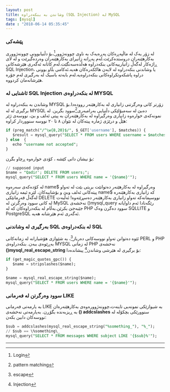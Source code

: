 ```yaml
---
layout: post
title: وشاندن بە بنکەدراوە (SQL Injection) لە MySQL
tags: [mysql]
date : "2018-06-14 05:35:45"
---
```


### پێشەکی

لە زۆر یەک لە ماڵپەڕەکان پەڕەیەک بە ناوی چوونەژوور[^1]،بۆ دڵنیابوونی چوونەژووری بەکارهێنەران دروستدەکرێت.لەم پەڕانە زانیرای بەکارهێنەران وەردەگیرێت و لە لای ڕاژەکار لەگەڵ زانیارییەکانی بنکەدراوە هەڵدەسەنگێت.لەم کاتانە ئەگەری هێرشەکانی SQL Injection، یا وشاندنی بنکەدراوە لە لایەن هاککەرەکان هەیە.ئەکامی بڵاو بوونی دراوە پاشکەوتکراوەکانی بنکەدراوەیە.لەم بابەتە باسیک لە بەرگیری لەم جۆرە هێرشانەمان کردووە.

### ئاشنایی لە SQL Injection لە بنکەدراوەی MYSQL

وشاندن بە بنکەدراوە لە MYSQL زۆرتر کاتی وەرگرتنی زانیاری لە بەکارهێنەر روودەدا.بۆ برگیری لە لە MYSQL دەبێ لە سەمبۆلێکی دڵنیایی بەرامبەری[^2]سوود بگرین.
لە نمونەکەی خوارەوە زانیاری وەرگیراوە لە بەکارهێنەران بە پیتی ئەلف و بێ، نووسەی ژێر هێڵ و درێژی ژمارە پیتەکان لە نێوان ٨ تا ٢٠ نووسە سنووردار کراوە:

```sql
if (preg_match("/^\w{8,20}$/", $_GET['username'], $matches)) {
   $result = mysql_query("SELECT * FROM users WHERE username = $matches[0]");
} else  {
   echo "username not accepted";
}
```

بۆ نیشان دانی کێشە ، کۆدی خوارەوە ڕچاو بگرن:

```sql
// supposed input
$name = "Qadir'; DELETE FROM users;";
mysql_query("SELECT * FROM users WHERE name = '{$name}'");
```

لە کۆدەکەی سەرەوە name$ وەرگیراوە لە بەکارهێنەر دەتوانێت بریتی بێت لە تەواو پیتەکانی ئەلف وبێ و بۆشاییەکان.
لێرە ئیمە زانیاری name$ کە زانیاری بەکارهێنەرە لەگەڵ فەرمانێکی DELETE نووسیمانەکە تەواو زانیاری بەکارهێنەر دەسڕێتەوە!
ئەڵبەت لە کاتی سوود وەرگرتن لە MySQL نەخشەی ()mysql_query رێگەنادا ئەم داوایانە جێبەجێ بکرێن.بەڵام لە بنکەدراوەکان کە لە PHP سوود دەگرن وەک SQLLITE و PostgreSQL ئەگەری ئەم هێرشانە هەیە.



### بەرگیری لە وشاندنی SQL لە بنکەدراوەی SQL

ئێوە دەتوانن تەواو نووسەکانی دەرباز[^3]، بە شێوازی هۆشیارانە لە زمانەکانی PERL و PHP بەڕێوەی ببەن.
بنکەدراوەی MYSQL لە زمانی PHP نەخشەی **()mysql_real_escape_string** بۆ برگیری لە هێرشی وشاندن[^4] پیشاندەدا:

```sql
if (get_magic_quotes_gpc()) {
   $name = stripslashes($name);
}
 
$name = mysql_real_escape_string($name);
mysql_query("SELECT * FROM users WHERE name = '{$name}'");
```



### سوود وەرگرتن لە فەرمانی LIKE

بە یارمەتی فەرمانی LIKE بە شیوازێکی نمونەیی تاینەت،چوونەژوورەوەی بەکارهێنەرەان بە ڕیزبەندە بگۆڕن.
بەیارمەتی نەخشەی **() addcslashes** سنوورێکی بچکۆلە لە نووسەکان دابین بکەن:

```sql
$sub = addcslashes(mysql_real_escape_string("%something_"), "%_");
// $sub == \%something\_
mysql_query("SELECT * FROM messages WHERE subject LIKE '{$sub}%'");
```

------

[^1]:Login
[^2]:pattern matching
[^3]:escape
[^4]:Injection


